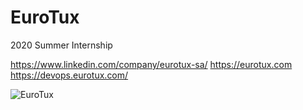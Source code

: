 # EuroTux
2020 Summer Internship

https://www.linkedin.com/company/eurotux-sa/
https://eurotux.com
https://devops.eurotux.com/

![EuroTux](https://eurotux.com/content/uploads/2020/04/logo.png)
